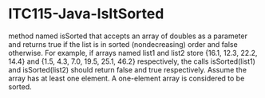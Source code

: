 # ITC115-Java-IsItSorted
method named isSorted that accepts an array of doubles as a parameter and returns true if the list is in sorted (nondecreasing) order and false otherwise. For example, if arrays named list1 and list2 store {16.1, 12.3, 22.2, 14.4} and {1.5, 4.3, 7.0, 19.5, 25.1, 46.2} respectively, the calls isSorted(list1) and isSorted(list2) should return false and true respectively. Assume the array has at least one element. A one-element array is considered to be sorted.
